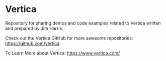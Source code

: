 # Vertica
Repository for sharing demos and code examples related to Vertica written and prepared by Jim Harris.

Check out the Vertica GitHub for more awesome repositories: https://github.com/vertica

To Learn More about Vertica: https://www.vertica.com/ 
